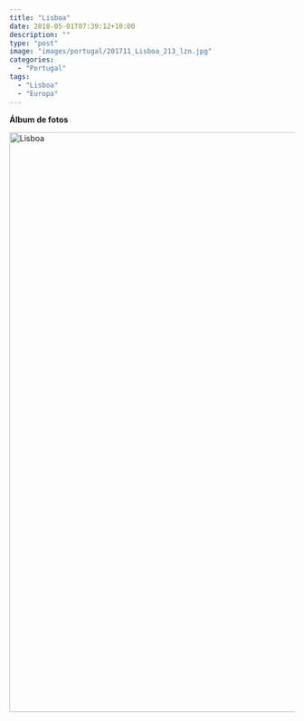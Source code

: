 ```yaml
---
title: "Lisboa"
date: 2018-05-01T07:39:12+10:00
description: ""
type: "post"
image: "images/portugal/201711_Lisboa_213_lzn.jpg"
categories: 
  - "Portugal"
tags:
  - "Lisboa"
  - "Europa"
---
```



**Álbum de fotos**

<a data-flickr-embed="true" data-header="true" data-footer="true"  href="https://www.flickr.com/photos/mapa_mundi/albums/72157689206131280" title="Lisboa"><img src="https://farm1.staticflickr.com/822/40330696964_1a2fa8c90d_o.jpg" width="683" height="1024" alt="Lisboa"></a><script async src="//embedr.flickr.com/assets/client-code.js" charset="utf-8"></script>